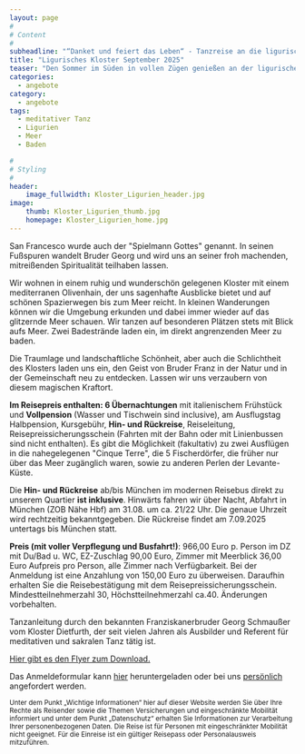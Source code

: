 ```yaml
---
layout: page
#
# Content
#
subheadline: "“Danket und feiert das Leben“ - Tanzreise an die ligurische Küste mit Franziskanerbruder Georg Schmaußer 7 Tage vom 31. August bis 7. September 2025"
title: "Ligurisches Kloster September 2025"
teaser: "Den Sommer im Süden in vollen Zügen genießen an der ligurischen Levante-Küste im Geist von San Francesco, dazu laden wir ein. Zu unserem Motto für diese Tage „Danket und feiert das Leben!“ wollen wir uns inspirieren lassen durch die Tänze, Erzählungen und Lieder von Bruder Georg."
categories:
  - angebote
category:
  - angebote
tags:
  - meditativer Tanz
  - Ligurien
  - Meer
  - Baden

#
# Styling
#
header:
    image_fullwidth: Kloster_Ligurien_header.jpg
image:
    thumb: Kloster_Ligurien_thumb.jpg
    homepage: Kloster_Ligurien_home.jpg
---
```

San Francesco wurde auch der "Spielmann Gottes" genannt. In seinen Fußspuren wandelt Bruder Georg und wird uns an seiner froh machenden, mitreißenden Spiritualität teilhaben lassen.

Wir wohnen in einem ruhig und wunderschön gelegenen Kloster mit einem mediterranen Olivenhain, der uns sagenhafte Ausblicke bietet und auf schönen Spazierwegen bis zum Meer reicht. In kleinen Wanderungen können wir die Umgebung erkunden und dabei immer wieder auf das glitzernde Meer schauen. Wir tanzen auf besonderen Plätzen stets mit Blick aufs Meer. Zwei Badestrände laden ein, im direkt angrenzenden Meer zu baden.

Die Traumlage und landschaftliche Schönheit, aber auch die Schlichtheit des Klosters laden uns ein, den Geist von Bruder Franz in der Natur und in der Gemeinschaft neu zu entdecken. Lassen wir uns verzaubern von diesem magischen Kraftort.

**Im Reisepreis enthalten: 6 Übernachtungen** mit italienischem Frühstück und **Vollpension** (Wasser und Tischwein sind inclusive), am Ausflugstag Halbpension, Kursgebühr, **Hin- und Rückreise**, Reiseleitung, Reisepreissicherungsschein (Fahrten mit der Bahn oder mit Linienbussen sind nicht enthalten). Es gibt die Möglichkeit (fakultativ) zu zwei Ausflügen in die nahegelegenen "Cinque Terre", die 5 Fischerdörfer, die früher nur über das Meer zugänglich waren, sowie zu anderen Perlen der Levante-Küste.

Die **Hin- und Rückreise** ab/bis München im modernen Reisebus direkt zu unserem Quartier **ist inklusive**. Hinwärts fahren wir über Nacht, Abfahrt in München (ZOB Nähe Hbf) am 31.08. um ca. 21/22 Uhr. Die genaue Uhrzeit wird rechtzeitig bekanntgegeben. Die Rückreise findet am 7.09.2025 untertags bis München statt.

**Preis (mit voller Verpflegung und Busfahrt!)**: 966,00 Euro p. Person im DZ mit Du/Bad u. WC, EZ-Zuschlag 90,00 Euro, Zimmer mit Meerblick 36,00 Euro Aufpreis pro Person, alle Zimmer nach Verfügbarkeit. Bei der Anmeldung ist eine Anzahlung von 150,00 Euro zu überweisen. Daraufhin erhalten Sie die Reisebestätigung mit dem Reisepreissicherungsschein. Mindestteilnehmerzahl 30, Höchstteilnehmerzahl ca.40. Änderungen vorbehalten.

Tanzanleitung durch den bekannten Franziskanerbruder Georg Schmaußer vom Kloster Dietfurth, der seit vielen Jahren als Ausbilder und Referent für meditativen und sakralen Tanz tätig ist.

[Hier gibt es den Flyer zum Download.](/assets/downloads/Ligurisches_Kloster_September_2025.pdf)

Das Anmeldeformular kann [hier](/anmeldung/) heruntergeladen oder bei uns [persönlich](/kontakt/) angefordert werden.

<body><small>
	Unter dem Punkt „Wichtige Informationen“ hier auf dieser Website werden Sie über Ihre Rechte als Reisender sowie die Themen Versicherungen und eingeschränkte Mobilität informiert und unter dem Punkt „Datenschutz“ erhalten Sie Informationen zur Verarbeitung Ihrer personenbezogenen Daten. Die Reise ist für Personen mit eingeschränkter Mobilität nicht geeignet. Für die Einreise ist ein gültiger Reisepass oder Personalausweis mitzuführen.
</small></body>
